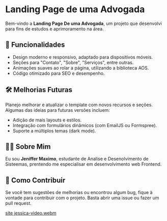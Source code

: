 
# Landing Page de uma Advogada

Bem-vindo a **Landing Page De uma Advogada**, um projeto que desenvolvi para fins de estudos e  aprimoramento na área. 

## 🚀 Funcionalidades

- Design moderno e responsivo, adaptado para dispositivos móveis.
- Seções para "Contato", "Sobre", "Serviços", entre outras.
- Animações suaves ao rolar a página, utilizando a biblioteca AOS.
- Código otimizado para SEO e desempenho.

## 🛠 Melhorias Futuras

Planejo melhorar e atualizar o template com novos recursos e seções. Algumas das ideias para futuras versões incluem:
- Adição de mais layouts e estilos.
- Integração com formulários dinâmicos (com EmailJS ou Formspree).
- Suporte a múltiplos temas (dark mode).

## 👨‍🏫 Sobre Mim

Eu sou **Jeniffer Maximo**, estudante de Analise e Desenolvimento de Sisteemas, prentendo me especialisar em desenvolvimento web Frontend.


## 🎁 Como Contribuir

Se você tem sugestões de melhorias ou encontrou algum bug, fique à vontade para contribuir com o projeto. Basta abrir uma issue ou fazer um pull request.

[site jessica-video.webm](https://github.com/user-attachments/assets/671d74f1-05d1-43e5-a194-2234cbb31c3d)

